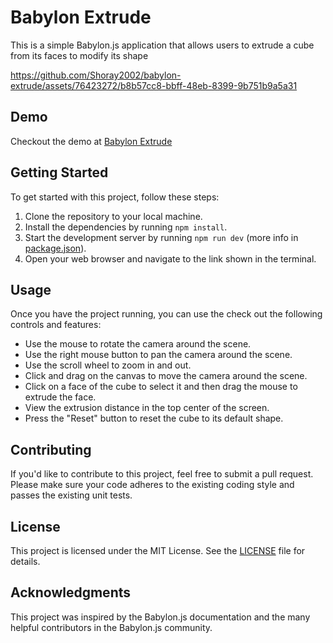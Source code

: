 # Babylon Extrude

This is a simple Babylon.js application that allows users to extrude a cube from its faces to modify its shape

https://github.com/Shoray2002/babylon-extrude/assets/76423272/b8b57cc8-bbff-48eb-8399-9b751b9a5a31

## Demo
Checkout the demo at [Babylon Extrude](https://babylon-extrude.netlify.app/)


## Getting Started

To get started with this project, follow these steps:

1. Clone the repository to your local machine.
2. Install the dependencies by running `npm install`.
3. Start the development server by running `npm run dev` (more info in [package.json](package.json)).
4. Open your web browser and navigate to the link shown in the terminal.

## Usage
Once you have the project running, you can use the check out the following controls and features:

- Use the mouse to rotate the camera around the scene.
- Use the right mouse button to pan the camera around the scene.
- Use the scroll wheel to zoom in and out.
- Click and drag on the canvas to move the camera around the scene.
- Click on a face of the cube to select it and then drag the mouse to extrude the face.
- View the extrusion distance in the top center of the screen.
- Press the "Reset" button to reset the cube to its default shape.

## Contributing

If you'd like to contribute to this project, feel free to submit a pull request. Please make sure your code adheres to the existing coding style and passes the existing unit tests.

## License

This project is licensed under the MIT License. See the [LICENSE](LICENSE) file for details.

## Acknowledgments

This project was inspired by the Babylon.js documentation and the many helpful contributors in the Babylon.js community.
